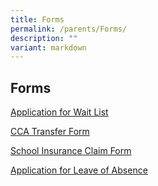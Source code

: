 ```yaml
---
title: Forms
permalink: /parents/Forms/
description: ""
variant: markdown
---
```

## Forms

[Application for Wait List](/files/application%20for%20wait%20list.pdf)

[CCA Transfer Form](/files/2022_New_CCA_Transfer_Form.pdf)

[School Insurance Claim Form](/files/2020%20MOE%20Student%20GPA%20claim%20form.pdf)

[Application for Leave of Absence](https://form.gov.sg/66fe2ebbecb8d68b5cd10951)